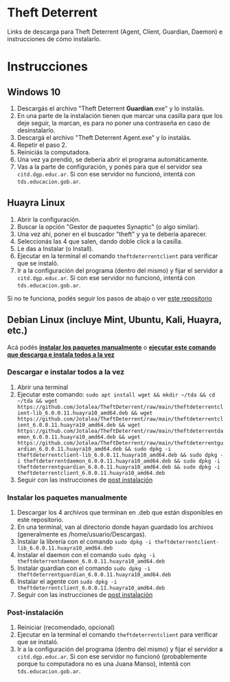 # Theft Deterrent
Links de descarga para Theft Deterrent (Agent, Client, Guardian, Daemon) e instrucciones de cómo instalarlo.

# Instrucciones
## Windows 10
1. Descargás el archivo "Theft Deterrent **Guardian**.exe" y lo instalás.
2. En una parte de la instalación tienen que marcar una casilla para que los deje seguir, la marcan, es para no poner una contraseña en caso de desinstalarlo.
3. Descargá el archivo "Theft Deterrent Agent.exe" y lo instalás.
4. Repetir el paso 2.
5. Reiniciás la computadora.
6. Una vez ya prendió, se debería abrir el programa automáticamente.
7. Vas a la parte de configuración, y ponés para que el servidor sea `citd.dgp.educ.ar`. Si con ese servidor no funcionó, intentá con `tds.educacion.gob.ar`.

## Huayra Linux
1. Abrir la configuración.
2. Buscar la opción "Gestor de paquetes Synaptic" (o algo similar).
3. Una vez ahí, poner en el buscador "theft" y ya te debería aparecer.
4. Seleccionás las 4 que salen, dando doble click a la casilla.
5. Le das a Instalar (o Install).
6. Ejecutar en la terminal el comando ```theftdeterrentclient``` para verificar que se instaló.
7. Ir a la configuración del programa (dentro del mismo) y fijar el servidor a `citd.dgp.educ.ar`. Si con ese servidor no funcionó, intentá con `tds.educacion.gob.ar`.

Si no te funciona, podés seguir los pasos de abajo o ver [este repositorio](https://github.com/HuayraLinux/theftdeterrent6)

## Debian Linux (incluye Mint, Ubuntu, Kali, Huayra, etc.)
Acá podés [**instalar los paquetes manualmente**](https://github.com/Jotalea/TheftDeterrent/blob/main/README.md#instalar-los-paquetes-manualmente) o [**ejecutar este comando que descarga e instala todos a la vez**](https://github.com/Jotalea/TheftDeterrent/blob/main/README.md#descargar-e-instalar-todos-a-la-vez)

### Descargar e instalar todos a la vez
1. Abrir una terminal
2. Ejecutar este comando:
```sudo apt install wget && mkdir ~/tda && cd ~/tda && wget https://github.com/Jotalea/TheftDeterrent/raw/main/theftdeterrentclient-lib_6.0.0.11.huayra10_amd64.deb && wget https://github.com/Jotalea/TheftDeterrent/raw/main/theftdeterrentclient_6.0.0.11.huayra10_amd64.deb && wget https://github.com/Jotalea/TheftDeterrent/raw/main/theftdeterrentdaemon_6.0.0.11.huayra10_amd64.deb && wget https://github.com/Jotalea/TheftDeterrent/raw/main/theftdeterrentguardian_6.0.0.11.huayra10_amd64.deb && sudo dpkg -i theftdeterrentclient-lib_6.0.0.11.huayra10_amd64.deb && sudo dpkg -i theftdeterrentdaemon_6.0.0.11.huayra10_amd64.deb && sudo dpkg -i theftdeterrentguardian_6.0.0.11.huayra10_amd64.deb && sudo dpkg -i theftdeterrentclient_6.0.0.11.huayra10_amd64.deb```
3. Seguir con las instrucciones de [post instalación](https://github.com/Jotalea/TheftDeterrent/blob/main/README.md#post-instalación)

### Instalar los paquetes manualmente
1. Descargar los 4 archivos que terminan en .deb que están disponibles en este repositorio.
2. En una terminal, van al directorio donde hayan guardado los archivos (generalmente es /home/usuario/Descargas).
3. Instalar la librería con el comando
   ```sudo dpkg -i theftdeterrentclient-lib_6.0.0.11.huayra10_amd64.deb```
4. Instalar el daemon con el comando
   ```sudo dpkg -i theftdeterrentdaemon_6.0.0.11.huayra10_amd64.deb```
5. Instalar guardian con el comando
   ```sudo dpkg -i theftdeterrentguardian_6.0.0.11.huayra10_amd64.deb```
6. Instalar el agente con
    ```sudo dpkg -i theftdeterrentclient_6.0.0.11.huayra10_amd64.deb```
7. Seguir con las instrucciones de [post instalación](https://github.com/Jotalea/TheftDeterrent/blob/main/README.md#post-instalación)

### Post-instalación
1. Reiniciar (recomendado, opcional)
2. Ejecutar en la terminal el comando ```theftdeterrentclient``` para verificar que se instaló.
3. Ir a la configuración del programa (dentro del mismo) y fijar el servidor a `citd.dgp.educ.ar`. Si con ese servidor no funcionó (probablemente porque tu computadora no es una Juana Manso), intentá con `tds.educacion.gob.ar`.
